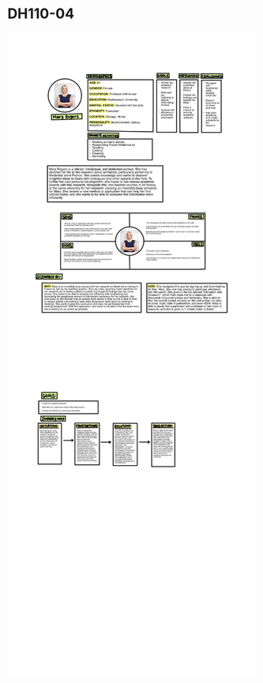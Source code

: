 # DH110-04

![Mary Rogers 1](https://github.com/laudanhosseini/DH110-04/blob/aced060d7c3542bd392fbf3ae9c41ca613aeb873/Mary%20Rogers%201.jpg)
![Mary Rogers 2](https://github.com/laudanhosseini/DH110-04/blob/92cf2bed053a25aab0ec377ea353fba9a294602b/Mary%20Rogers%202.jpg) 
